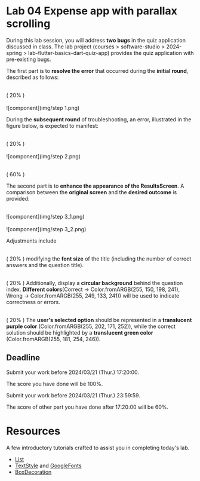 # Lab 04 Expense app with parallax scrolling

During this lab session, you will address **two bugs** in the quiz application discussed in class. The lab project (courses > software-studio > 2024-spring > lab-flutter-basics-dart-quiz-app) provides the quiz application with pre-existing bugs.

The first part is to **resolve the error** that occurred during the **initial round**, described as follows:

<br>( 20% )<br> 
<br>![component](img/step 1.png)<br> 

During the **subsequent round** of troubleshooting, an error, illustrated in the figure below, is expected to manifest:

<br>( 20% )<br> 
<br>![component](img/step 2.png)<br> 


<br>( 60% )<br> 

The second part is to **enhance the appearance of the ResultsScreen**. A comparison between the **original screen** and the **desired outcome** is provided:

<br>![component](img/step 3_1.png)<br> 
<br>![component](img/step 3_2.png)<br> 

Adjustments include 

<br>( 20% ) modifying the **font size** of the title (including the number of correct answers and the question title). <br> 

<br>( 20% ) Additionally, display a **circular background** behind the question index. **Different colors**(Correct -> Color.fromARGB(255, 150, 198, 241), Wrong -> Color.fromARGB(255, 249, 133, 241)) will be used to indicate correctness or errors.<br> 

<br>( 20% ) The **user's selected option** should be represented in a **translucent purple color** (Color.fromARGB(255, 202, 171, 252)), while the correct solution should be highlighted by a **translucent green color** (Color.fromARGB(255, 181, 254, 246)).
<br> 

## Deadline
Submit your work before 2024/03/21 (Thur.) 17:20:00.

The score you have done will be 100%.

Submit your work before 2024/03/21 (Thur.) 23:59:59.

The score of other part you have done after 17:20:00 will be 60%.

# Resources

A few introductory tutorials crafted to assist you in completing today's lab.

- [List](https://api.flutter.dev/flutter/dart-core/List-class.html)
- [TextStyle](https://api.flutter.dev/flutter/painting/TextStyle-class.html) and [GoogleFonts](https://pub.dev/packages/google_fonts)
- [BoxDecoration](https://api.flutter.dev/flutter/painting/BoxDecoration-class.html)
